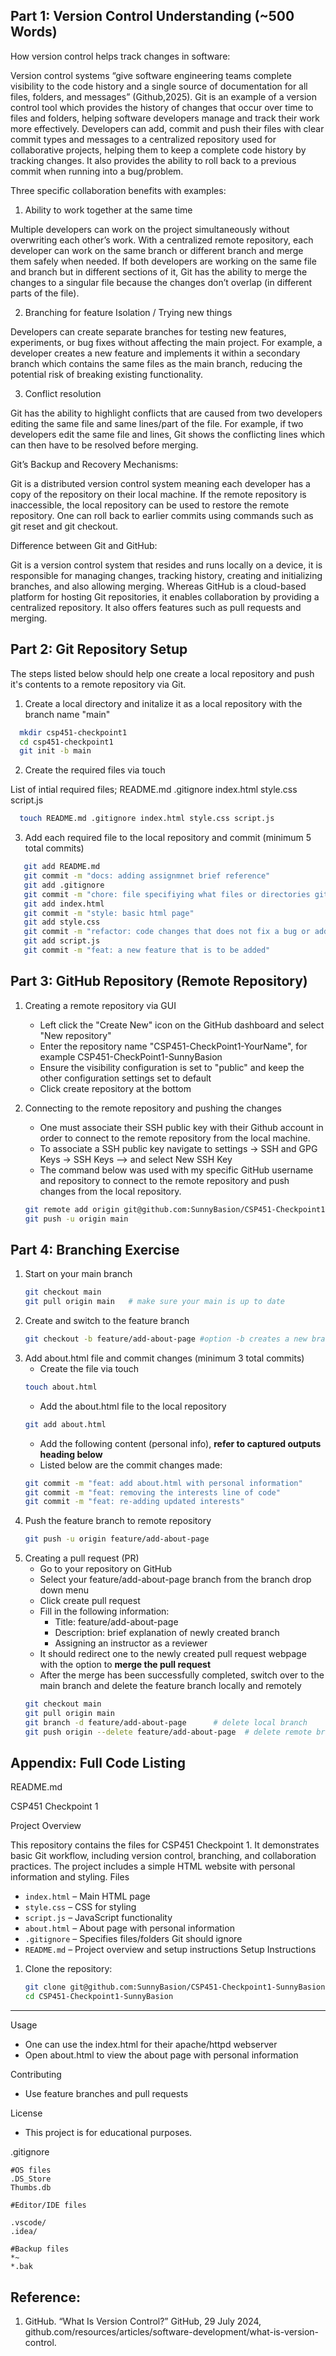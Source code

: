 ## Part 1: Version Control Understanding (~500 Words) 

How version control helps track changes in software:

Version control systems “give software engineering teams complete visibility to the code history and a single source of documentation for all files, folders, and messages” (Github,2025). Git is an example of a version control tool which provides the history of changes that occur over time to files and folders, helping software developers manage and track their work more effectively. Developers can add, commit and push their files with clear commit types and messages to a centralized repository used for collaborative projects, helping them to keep a complete code history by tracking changes. It also provides the ability to roll back to a previous commit when running into a bug/problem. 

Three specific collaboration benefits with examples:
1.	Ability to work together at the same time
   
Multiple developers can work on the project simultaneously without overwriting each other’s work. With a centralized remote repository, each developer can work on the same branch or different branch and merge them safely when needed. If both developers are working on the same file and branch but in different sections of it, Git has the ability to merge the changes to a singular file because the changes don’t overlap (in different parts of the file).

2.	Branching for feature Isolation / Trying new things

Developers can create separate branches for testing new features, experiments, or bug fixes without affecting the main project. For example, a developer creates a new feature and implements it within a secondary branch which contains the same files as the main branch, reducing the potential risk of breaking existing functionality. 

3.	Conflict resolution

Git has the ability to highlight conflicts that are caused from two developers editing the same file and same lines/part of the file. For example, if two developers edit the same file and lines, Git shows the conflicting lines which can then have to be resolved before merging.

Git’s Backup and Recovery Mechanisms: 

Git is a distributed version control system meaning each developer has a copy of the repository on their local machine. If the remote repository is inaccessible, the local repository can be used to restore the remote repository. One can roll back to earlier commits using commands such as git reset and git checkout. 

Difference between Git and GitHub:

Git is a version control system that resides and runs locally on a device, it is responsible for managing changes, tracking history, creating and initializing branches, and also allowing merging. Whereas GitHub is a cloud-based platform for hosting Git repositories, it enables collaboration by providing a centralized repository. It also offers features such as pull requests and merging. 

## Part 2: Git Repository Setup 
The steps listed below should help one create a local repository and push it's contents to a remote repository via Git.

1. Create a local directory and initalize it as a local repository with the branch name "main"
 ```bash
   mkdir csp451-checkpoint1
   cd csp451-checkpoint1
   git init -b main 
 ```
2. Create the required files via touch

List of intial required files; README.md .gitignore index.html style.css script.js 

 ```bash
   touch README.md .gitignore index.html style.css script.js
 ```

3. Add each required file to the local repository and commit (minimum 5 total commits)
```bash
   git add README.md
   git commit -m "docs: adding assignmnet brief reference"
   git add .gitignore
   git commit -m "chore: file specifiying what files or directories git should ignore in the repository"
   git add index.html
   git commit -m "style: basic html page"
   git add style.css
   git commit -m "refactor: code changes that does not fix a bug or add a new feature"
   git add script.js
   git commit -m "feat: a new feature that is to be added"
```
    
## Part 3: GitHub Repository (Remote Repository)
1. Creating a remote repository via GUI
   - Left click the "Create New" icon on the GitHub dashboard and select "New repository"
   - Enter the repository name "CSP451-CheckPoint1-YourName", for example CSP451-CheckPoint1-SunnyBasion
   - Ensure the visibility configuration is set  to "public" and keep the other configuration settings set to default
   - Click create repository at the bottom

2. Connecting to the remote repository and pushing the changes
   - One must associate their SSH public key  with their Github account in order to connect to the remote repository from the local machine.
   - To associate a SSH public key navigate to settings -> SSH and GPG Keys -> SSH Keys --> and select New SSH Key
   - The command below was used with my specific GitHub username and repository to connect to the remote repository and push changes from the local repository. 
   ```bash
   git remote add origin git@github.com:SunnyBasion/CSP451-Checkpoint1-SunnyBasion.git
   git push -u origin main
   ```
   
## Part 4: Branching Exercise 
1. Start on your main branch
   ```bash
   git checkout main
   git pull origin main   # make sure your main is up to date
   ```
2. Create and switch to the feature branch
   ```bash
   git checkout -b feature/add-about-page #option -b creates a new branch and switches to it 
   ```
3. Add about.html file and commit changes (minimum 3 total commits) 
   - Create the file via touch
   ```bash
   touch about.html
   ```
   - Add the about.html file to the local repository
   ```bash
   git add about.html
   ```
   - Add the following content (personal info), **refer to captured outputs heading below**
   - Listed below are the commit changes made:
   ```bash 
   git commit -m "feat: add about.html with personal information"
   git commit -m "feat: removing the interests line of code"
   git commit -m "feat: re-adding updated interests"
   ```
4. Push the feature branch to remote repository
   ```bash 
   git push -u origin feature/add-about-page
   ```
5. Creating a pull request (PR)
   - Go to your repository on GitHub
   - Select your feature/add-about-page branch from the branch drop down menu
   - Click create pull request
   - Fill in the following information:
      - Title: feature/add-about-page
      - Description: brief explanation of newly created branch
      - Assigning an instructor as a reviewer
   - It should redirect one to the newly created pull request webpage with the option to **merge the pull request**
   - After the merge has been successfully completed, switch over to the main branch and delete the feature branch locally and remotely
   ```bash 
   git checkout main
   git pull origin main
   git branch -d feature/add-about-page      # delete local branch
   git push origin --delete feature/add-about-page  # delete remote branch
   ```

## Appendix: Full Code Listing 

README.md 

CSP451 Checkpoint 1

Project Overview

This repository contains the files for CSP451 Checkpoint 1. It demonstrates basic Git workflow, including version control, branching, and collaboration practices. The project includes a simple HTML website with personal information and styling. 
Files
- `index.html` – Main HTML page  
- `style.css` – CSS for styling  
- `script.js` – JavaScript functionality  
- `about.html` – About page with personal information  
- `.gitignore` – Specifies files/folders Git should ignore  
- `README.md` – Project overview and setup instructions
Setup Instructions
1. Clone the repository:  
   ```bash
   git clone git@github.com:SunnyBasion/CSP451-Checkpoint1-SunnyBasion.git
   cd CSP451-Checkpoint1-SunnyBasion
****
Usage 
   - One can use the index.html for their apache/httpd webserver 
   - Open about.html to view the about page with personal information
     
Contributing 
   - Use feature branches and pull requests
     
License
   - This project is for educational purposes.

.gitignore
```
#OS files
.DS_Store
Thumbs.db

#Editor/IDE files

.vscode/
.idea/

#Backup files
*~
*.bak
```






     
## Reference:
1. GitHub. “What Is Version Control?” GitHub, 29 July 2024, github.com/resources/articles/software-development/what-is-version-control.


















































